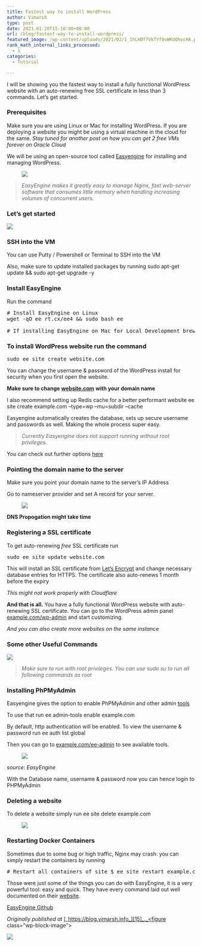 ```yaml
---
title: Fastest way to install WordPress
author: Vimarsh
type: post
date: 2021-01-20T15:10:00+00:00
url: /blog/fastest-way-to-install-wordpress/
featured_image: /wp-content/uploads/2021/02/1_1hLHDT7VkTYf0vWKdQhvcHA.png
rank_math_internal_links_processed:
  - 1
categories:
  - Tutorial

---
```

 

I will be showing you the fastest way to install a fully functional WordPress website with an auto-renewing free SSL certificate in less than 3 commands. Let’s get&nbsp;started.

### Prerequisites 

Make sure you are using Linux or Mac for installing WordPress. If you are deploying a website you might be using a virtual machine in the cloud for the same. _Stay tuned for another post on how you can get 2 free VMs forever on Oracle&nbsp;Cloud_

We will be using an open-source tool called [Easyengine][1] for installing and managing WordPress.<figure class="wp-block-image">

![][2] </figure> 

<blockquote class="wp-block-quote">
  <p>
    <em>EasyEngine makes it greatly easy to manage Nginx, fast web-server software that consumes little memory when handling increasing volumes of concurrent users.</em>
  </p>
</blockquote>

### Let’s get&nbsp;started<figure class="wp-block-image">

![][3] </figure> 

### SSH into the&nbsp;VM

You can use Putty / Powershell or Terminal to SSH into the&nbsp;VM

Also, make sure to update installed packages by running sudo apt-get update && sudo apt-get upgrade&nbsp;-y

### Install EasyEngine

Run the&nbsp;command

<pre class="wp-block-preformatted"># Install EasyEngine on Linux
wget -qO ee rt.cx/ee4 && sudo bash ee

# If installing EasyEngine on Mac for Local Development brew install easyengine</pre>

### To install WordPress website run the&nbsp;command

<pre class="wp-block-preformatted">sudo ee site create website.com</pre>

You can change the username & password of the WordPress install for security when you first open the&nbsp;website.

**Make sure to change** [**website.com**][4] **with your domain&nbsp;name**

I also recommend setting up Redis cache for a better performant website ee site create example.com &#8211;type=wp &#8211;mu=subdir &#8211;cache

Easyengine automatically creates the database, sets up secure username and passwords as well. Making the whole process super&nbsp;easy.

<blockquote class="wp-block-quote">
  <p>
    <em>Currently Easyengine does not support running without root privileges.</em>
  </p>
</blockquote>

You can check out further options&nbsp;[here][5]

### Pointing the domain name to the&nbsp;server

Make sure you point your domain name to the server’s IP&nbsp;Address

Go to nameserver provider and set A record for your&nbsp;server.<figure class="wp-block-image">

![][6] </figure> 

**DNS Propogation might take&nbsp;time**

### Registering a SSL certificate

To get auto-renewing _free_ SSL certificate run

<pre class="wp-block-preformatted">sudo ee site update website.com</pre>

This will install an SSL certificate from [Let’s Encrypt][7] and change necessary database entries for HTTPS. The certificate also auto-renews 1 month before the&nbsp;expiry

_This might not work properly with Cloudflare_

**And that is all.** You have a fully functional WordPress website with auto-renewing SSL certificate. You can go to the WordPress admin panel [example.com/wp-admin][8] and start customizing.

_And you can also create more websites on the same&nbsp;instance_

### Some other Useful&nbsp;Commands<figure class="wp-block-image">

![][9] </figure> 

<blockquote class="wp-block-quote">
  <p>
    <em>Make sure to run with root privileges. You can use </em><em>sudo su to run all following commands as&nbsp;root</em>
  </p>
</blockquote>

### Installing PhPMyAdmin

Easyengine gives the option to enable PhPMyAdmin and other admin&nbsp;[tools][10]

To use that run ee admin-tools enable example.com

By default, http authentication will be enabled. To view the username & password run ee auth list&nbsp;global

Then you can go to [example.com/ee-admin][11] to see available tools.<figure class="wp-block-image">

![][12] </figure> 

_source: EasyEngine_

With the Database name, username & password now you can hence login to PHPMyAdmin

### Deleting a&nbsp;website

To delete a website simply run ee site delete example.com<figure class="wp-block-image">

![][13] </figure> 

### Restarting Docker Containers

Sometimes due to some bug or high traffic, Nginx may crash: you can simply restart the containers by&nbsp;running

<pre class="wp-block-preformatted"># Restart all containers of site $ ee site restart example.com # Restart single container of site $ ee site restart example.com</pre>

Those were just some of the things you can do with EasyEngine, it is a very powerful tool: easy and quick. They have every command laid out well documented on their&nbsp;[website][14].

[EasyEngine Github][1]

_Originally published at_ [_https://blog.vimarsh.info_][15]_._<figure class="wp-block-image">

![][16] </figure>

 [1]: https://github.com/EasyEngine/easyengine
 [2]: https://vimarsh.info/wp-content/uploads/2021/02/img_6022bbd2afa4f.jpg
 [3]: https://vimarsh.info/wp-content/uploads/2021/02/img_6022bbd33e0d4.jpg
 [4]: http://website.com
 [5]: https://github.com/EasyEngine/site-type-wp
 [6]: https://vimarsh.info/wp-content/uploads/2021/02/img_6022bbd38c086.jpg
 [7]: https://letsencrypt.org/
 [8]: http://example.com/wp-admin
 [9]: https://vimarsh.info/wp-content/uploads/2021/02/img_6022bbd3ebd94.jpg
 [10]: https://easyengine.io/handbook/admin-tools/#list-of-admin-tools
 [11]: http://example.com/ee-admin/
 [12]: https://vimarsh.info/wp-content/uploads/2021/02/img_6022bbd445b73.jpg
 [13]: https://vimarsh.info/wp-content/uploads/2021/02/img_6022bbd4d29e3.jpg
 [14]: https://easyengine.io/commands/
 [15]: https://blog.vimarsh.info/fastest-way-to-install-wordpress
 [16]: https://vimarsh.info/wp-content/uploads/2021/02/img_6022bbd53dbb4.gif